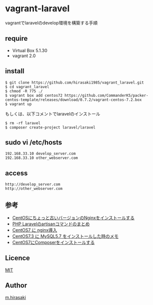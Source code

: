vagrant-laravel
====

vagrantでlaravelのdevelop環境を構築する手順

## require
* Virtual Box 5.1.30
* vagrant 2.0

## install
```
$ git clone https://github.com/hirasaki1985/vagrant_laravel.git
$ cd vagrant_laravel
$ chmod -R 775 ./
$ vagrant box add centos72 https://github.com/CommanderK5/packer-centos-template/releases/download/0.7.2/vagrant-centos-7.2.box
$ vagrant up
```

もしくは、以下コメントでlaravelのインストール
```
$ rm -rf laravel
$ composer create-project laravel/laravel
```

## sudo vi /etc/hosts
```
192.168.33.10 develop_server.com
192.168.33.10 other_webserver.com
```
## access
```
http://develop_server.com
http://other_webserver.com
```

## 参考 
* [CentOSにちょっと古いバージョンのNginxをインストールする](https://qiita.com/segawa/items/bb1d0cd78e890a1e4170)
* [PHP Laravelのartisanコマンドのまとめ](https://urashita.com/archives/7174)
* [CentOS7 に nginx導入](https://qiita.com/MuuKojima/items/afc0ad8309ba9c5ed5ee)
* [CentOS7.3 に MySQL5.7 をインストールした時のメモ](https://qiita.com/prgseek/items/7c77d4b14d0afbf84f5c)
* [CentOS7にComposerをインストールする](https://qiita.com/inakadegaebal/items/d370bcb1627fce2b5cd1)

## Licence

[MIT](https://github.com/hirasaki1985/vagrant_laravel/blob/master/LICENSE)

## Author

[m.hirasaki](https://github.com/hirasaki1985)
